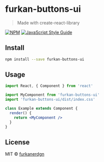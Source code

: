 # furkan-buttons-ui

> Made with create-react-library

[![NPM](https://img.shields.io/npm/v/furkan-buttons-ui.svg)](https://www.npmjs.com/package/furkan-buttons-ui) [![JavaScript Style Guide](https://img.shields.io/badge/code_style-standard-brightgreen.svg)](https://standardjs.com)

## Install

```bash
npm install --save furkan-buttons-ui
```

## Usage

```jsx
import React, { Component } from 'react'

import MyComponent from 'furkan-buttons-ui'
import 'furkan-buttons-ui/dist/index.css'

class Example extends Component {
  render() {
    return <MyComponent />
  }
}
```

## License

MIT © [furkanerdgn](https://github.com/furkanerdgn)
